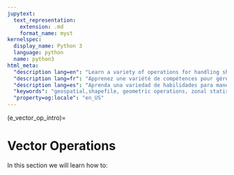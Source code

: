 ```yaml
---
jupytext:
  text_representation:
    extension: .md
    format_name: myst
kernelspec:
  display_name: Python 3
  language: python
  name: python3
html_meta:
  "description lang=en": "Learn a variety of operations for handling shapefiles including, unions, spatial joins, zonal statistics, select by location, kernal density, and interpolation techniques like Thesesian Polgons, KNN, and Kriging."
  "description lang=fr": "Apprenez une variété de compétences pour gérer les fichiers de formes, y compris les unions, les jointures spatiales, la synthèse par polygone, la sélection par emplacement, la densité du noyau et les techniques d'interpolation telles que les polgons thèses, KNN et le krigeage."
  "description lang=es": "Aprenda una variedad de habilidades para manejar shapefiles que incluyen uniones, uniones espaciales, resumir por polígono, seleccionar por ubicación, densidad kernal y técnicas de interpolación como Thesesian Polgons, KNN y Kriging."
  "keywords": "geospatial,shapefile, geometric operations, zonal statistics, select by location, interpolation"
  "property=og:locale": "en_US"
---
```


(e_vector_op_intro)=

# Vector Operations
 
In this section we will learn how to:

```{tableofcontents}
```
